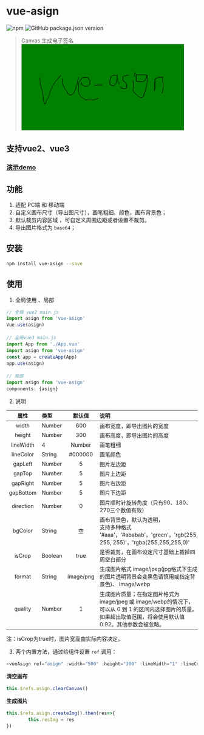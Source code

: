 # vue-asign

![npm](https://img.shields.io/npm/dm/vue-asign) ![GitHub package.json version](https://img.shields.io/github/package-json/v/LAQKing/vue-asign)
> Canvas 生成电子签名
![title](./src/assets/title.jpg)
## 支持vue2、vue3

### [演示demo](https://laqtxy.gitee.io/vue-asign/)

## 功能

1. 适配 PC端 和 移动端
2. 自定义画布尺寸（导出图尺寸），画笔粗细、颜色，画布背景色；
3. 默认裁剪内容区域 ，可自定义周围边距或者设置不裁剪。
4. 导出图片格式为 `base64`；

## 安装

``` bash
npm install vue-asign --save
```

## 使用
1. 全局使用 、局部
```js
// 全局 vue2 main.js
import asign from 'vue-asign'
Vue.use(asign)

// 全局vue3 main.js
import App from './App.vue'
import asign from 'vue-asign'
const app = createApp(App)
app.use(asign)

// 局部
import asign from 'vue-asign'
components: {asign}
```

2. 说明

| 属性 | 类型 | 默认值 | 说明 |
| :-: | :-- | :-: | :-- |
| width | Number | 600 | 画布宽度，即导出图片的宽度 |
| height | Number | 300 | 画布高度，即导出图片的高度 |
| lineWidth | 4 | Number | 画笔粗细 |
| lineColor | String | #000000 | 画笔颜色 |
| gapLeft | Number | 5 | 图片左边距 |
| gapTop | Number | 5 | 图片上边距 |
| gapRight | Number | 5 | 图片右边距 |
| gapBottom | Number | 5 | 图片下边距 |
| direction | Number | 0 | 图片顺时针旋转角度（只有90、180、270三个数值有效） |
| bgColor | String | 空 | 画布背景色，默认为透明，<br />支持多种格式 '#aaa'，'#ababab'，'green'，'rgb(255, 255, 255)'，'rgba(255,255,255,0)' |
| isCrop | Boolean | true | 是否裁剪，在画布设定尺寸基础上裁掉四周空白部分 |
| format | String | image/png | 生成图片格式 image/jpeg(jpg格式下生成的图片透明背景会变黑色请慎用或指定背景色)、 image/webp |
| quality | Number | 1 | 生成图片质量；在指定图片格式为 image/jpeg 或 image/webp的情况下，可以从 0 到 1 的区间内选择图片的质量。如果超出取值范围，将会使用默认值 0.92。其他参数会被忽略。 |

注：isCrop为true时，图片宽高由实际内容决定。

3. 两个内置方法，通过给组件设置 `ref` 调用：
```js
<vueAsign ref="asign" :width="500" :height="300" :lineWidth="1" :lineColor="'red'" :bgColor="'green'" />
```
**清空画布**
```js
this.$refs.asign.clearCanvas()

```
**生成图片**
```js
this.$refs.asign.createImg().then(res=>{
        this.resImg = res
})

```

